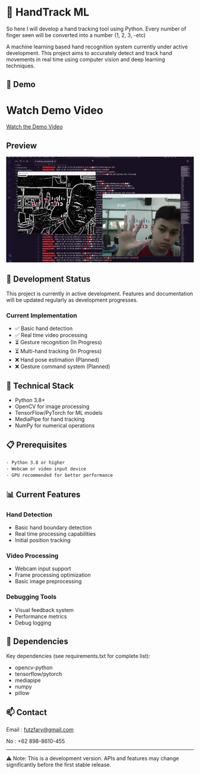 # 🤚 HandTrack ML

So here I will develop a hand tracking tool using Python. Every number of finger seen will be converted into a number (1, 2, 3, -etc)



A machine learning based hand recognition system currently under active development. This project aims to accurately detect and track hand movements in real time using computer vision and deep learning techniques.

## 🎥 Demo 
# Watch Demo Video

[Watch the Demo Video](handtracking.mp4)


## Preview

![Hand Tracking](handtracking.jpeg)



## 🚧 Development Status

This project is currently in active development. Features and documentation will be updated regularly as development progresses.

### Current Implementation
- ✅ Basic hand detection
- ✅ Real time video processing
- ⏳ Gesture recognition (In Progress)
- ⏳ Multi-hand tracking (In Progress)
- ❌ Hand pose estimation (Planned)
- ❌ Gesture command system (Planned)


## 🔧 Technical Stack

- Python 3.8+
- OpenCV for image processing
- TensorFlow/PyTorch for ML models
- MediaPipe for hand tracking
- NumPy for numerical operations

## 📋 Prerequisites

```bash
- Python 3.8 or higher
- Webcam or video input device
- GPU recommended for better performance
```

## 📊 Current Features

### Hand Detection
- Basic hand boundary detection
- Real time processing capabilities
- Initial position tracking

### Video Processing
- Webcam input support
- Frame processing optimization
- Basic image preprocessing

### Debugging Tools
- Visual feedback system
- Performance metrics
- Debug logging


## 🔗 Dependencies

Key dependencies (see requirements.txt for complete list):
- opencv-python
- tensorflow/pytorch
- mediapipe
- numpy
- pillow

## 📫 Contact

Email : futzfary@gmail.com

No : +62 898-8610-455



---
⚠️ Note: This is a development version. APIs and features may change significantly before the first stable release.
